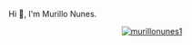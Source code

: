 Hi 👋, I'm Murillo Nunes.

<div align="center">

[![murillonunes1](https://github-readme-stats.vercel.app/api/top-langs/?username=murillonunes1&layout=compact&theme=tokyonight)](https://github.com/anuraghazra/github-readme-stats)

</div>
